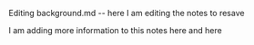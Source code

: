 

Editing background.md -- here I am editing the notes to resave

I am adding more information to this notes
here 
and here
